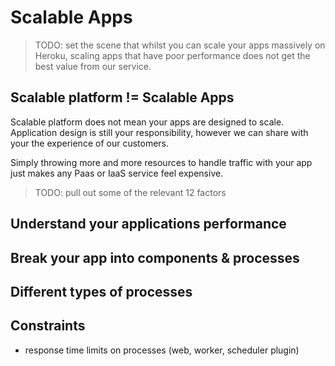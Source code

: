 # Scalable Apps

> TODO: set the scene that whilst you can scale your apps massively on Heroku, scaling apps that have poor performance does not get the best value from our service.

## Scalable platform != Scalable Apps

  Scalable platform does not mean your apps are designed to scale.  Application design is still your responsibility, however we can share with your the experience of our customers.  
  
  Simply throwing more and more resources to handle traffic with your app just makes any Paas or IaaS service feel expensive.
  
> TODO:  pull out some of the relevant 12 factors 

## Understand your applications performance 
  
## Break your app into components & processes 
  

## Different types of processes 

## Constraints 

* response time limits on processes (web, worker, scheduler plugin)

